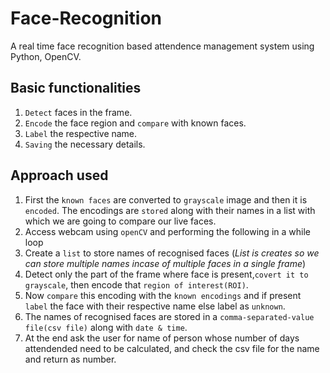 # Face-Recognition
A real time face recognition based attendence management system using Python, OpenCV.

## Basic functionalities
1. `Detect` faces in the frame. 
2. `Encode` the face region and `compare` with known faces.
3. `Label` the respective name.
4. `Saving` the necessary details.  

## Approach used
1. First the `known faces` are converted to `grayscale` image and then it is `encoded`. The encodings are `stored` along with their names in a list with which we are going to compare our live faces.
2. Access webcam using `openCV` and performing the following in a while loop
3. Create a `list` to store names of recognised faces (_List is creates so we can store multiple names incase of multiple faces in a single frame_)
4. Detect only the part of the frame where face is present,`covert it to grayscale`, then encode that `region of interest(ROI)`.
5. Now `compare` this encoding with the `known encodings` and if present `label` the face with their respective name else label as `unknown`.
6. The names of recognised faces are stored in a `comma-separated-value file(csv file)` along with `date & time`.
7. At the end ask the user for name of person whose number of days attendended need to be calculated, and check the csv file for the name and return as number.

